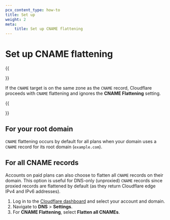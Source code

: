 ```yaml
---
pcx_content_type: how-to
title: Set up
weight: 2
meta:
    title: Set up CNAME flattening
---
```


# Set up CNAME flattening

{{<Aside type="note">}}

If the `CNAME` target is on the same zone as the `CNAME` record, Cloudflare proceeds with `CNAME` flattening and ignores the **CNAME Flattening** setting.

{{</Aside>}}

## For your root domain

`CNAME` flattening occurs by default for all plans when your domain uses a `CNAME` record for its root domain (`example.com`).

## For all CNAME records

Accounts on paid plans can also choose to flatten all `CNAME` records on their domain. This option is useful for DNS-only (unproxied) `CNAME` records since proxied records are flattened by default (as they return Cloudflare edge IPv4 and IPv6 addresses).

1.  Log in to the [Cloudflare dashboard](https://dash.cloudflare.com/login) and select your account and domain.
2.  Navigate to **DNS** > **Settings**.
3.  For **CNAME Flattening**, select **Flatten all CNAMEs**.
